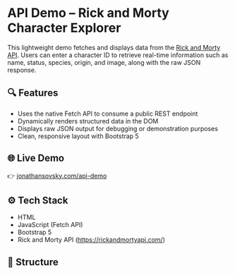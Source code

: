 # API Demo – Rick and Morty Character Explorer

This lightweight demo fetches and displays data from the [Rick and Morty API](https://rickandmortyapi.com/). Users can enter a character ID to retrieve real-time information such as name, status, species, origin, and image, along with the raw JSON response.

## 🔍 Features

- Uses the native Fetch API to consume a public REST endpoint
- Dynamically renders structured data in the DOM
- Displays raw JSON output for debugging or demonstration purposes
- Clean, responsive layout with Bootstrap 5

## 🌐 Live Demo

👉 [jonathansovsky.com/api-demo](https://jonathansovsky.com/api-demo)

## ⚙️ Tech Stack

- HTML
- JavaScript (Fetch API)
- Bootstrap 5
- Rick and Morty API (https://rickandmortyapi.com/)

## 📁 Structure

